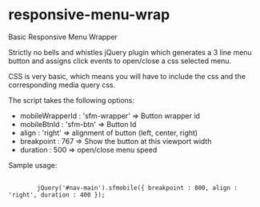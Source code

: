 responsive-menu-wrap
====================

Basic Responsive Menu Wrapper

Strictly no bells and whistles jQuery plugin which generates a 3 line menu button and assigns click events to open/close a css selected menu.

CSS is very basic, which means you will have to include the css and the corresponding media query css.

The script takes the following options:

<ul>
<li>mobileWrapperId : 'sfm-wrapper' => Button wrapper id</li>
<li>mobileBtnId : 'sfm-btn'         => Button Id</li>
<li>align : 'right'                 => alignment of button (left, center, right)</li>
<li>breakpoint : 767                => Show the button at this viewport width</li>
<li>duration : 500                 => open/close menu speed</li>
</ul>

Sample usage:
<pre>
    <code>
        jQuery('#nav-main').sfmobile({ breakpoint : 800, align : 'right', duration : 400 });
    </code>
</pre>